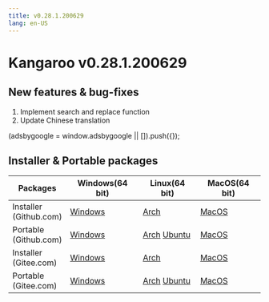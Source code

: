 ```yaml
---
title: v0.28.1.200629
lang: en-US
---
```


# Kangaroo v0.28.1.200629

## New features & bug-fixes
1. Implement search and replace function
2. Update Chinese translation

<div>
    <script2 type="text/javascript" async="true" src="https://pagead2.googlesyndication.com/pagead/js/adsbygoogle.js" />
    <ins class="adsbygoogle"
        style="display:block; text-align:center;"
        data-ad-layout="in-article"
        data-ad-format="fluid"
        data-ad-client="ca-pub-3975819313740938"
        data-ad-slot="6760827895"></ins>
    <script2 type="text/javascript">
        (adsbygoogle = window.adsbygoogle || []).push({});
    </script2>
</div>


## Installer & Portable packages

| Packages        | Windows(64 bit) | Linux(64 bit)   | MacOS(64 bit)   |
|-----------------|-----------------|-----------------|-----------------|
| Installer<br/>(Github.com) | [Windows](https://github.com/dbkangaroo/kangaroo/releases/download/v0.28.1.200629/kangaroo-0.28.1.200629-AMD64.exe) | [Arch](https://github.com/dbkangaroo/kangaroo/releases/download/v0.28.1.200629/kangaroo-0.28.1.200629-1-x86_64.pkg.tar.xz) | [MacOS](https://github.com/dbkangaroo/kangaroo/releases/download/v0.28.1.200629/kangaroo-0.28.1.200629-macos.dmg) |
| Portable<br/>(Github.com)  | [Windows](https://github.com/dbkangaroo/kangaroo/releases/download/v0.28.1.200629/kangaroo-0.28.1.200629-AMD64.7z) | [Arch](https://github.com/dbkangaroo/kangaroo/releases/download/v0.28.1.200629/kangaroo-0.28.1.200629-arch.tar.gz) [Ubuntu](https://github.com/dbkangaroo/kangaroo/releases/download/v0.28.1.200629/kangaroo-0.28.1.200629-ubuntu.tar.gz) | [MacOS](https://github.com/dbkangaroo/kangaroo/releases/download/v0.28.1.200629/kangaroo-0.28.1.200629-macos.tar.gz) |
| Installer<br/>(Gitee.com) | [Windows](https://gitee.com/dbkangaroo/kangaroo/attach_files/423543/download) | [Arch](https://gitee.com/dbkangaroo/kangaroo/attach_files/423542/download) | [MacOS](https://gitee.com/dbkangaroo/kangaroo/attach_files/423539/download) |
| Portable<br/>(Gitee.com)  | [Windows](https://gitee.com/dbkangaroo/kangaroo/attach_files/423541/download) | [Arch](https://gitee.com/dbkangaroo/kangaroo/attach_files/423537/download) [Ubuntu](https://gitee.com/dbkangaroo/kangaroo/attach_files/423538/download) | [MacOS](https://gitee.com/dbkangaroo/kangaroo/attach_files/423536/download) |